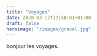 ```yaml
---
title: "Voyages"
date: 2020-03-17T17:58:01+01:00
draft: false
heroimage: "/images/gravel.jpg"
---
```

bonjour les voyages.
